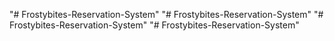 "# Frostybites-Reservation-System" 
"# Frostybites-Reservation-System" 
"# Frostybites-Reservation-System" 
"# Frostybites-Reservation-System" 
